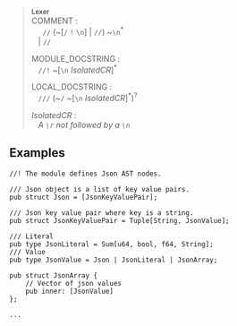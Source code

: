 > **<sup>Lexer</sup>** <br>
> COMMENT :<br>
> &nbsp;&nbsp;&nbsp;&nbsp; `//` (~\[`/` `!` `\n`] | `//`) ~`\n`<sup>\*</sup><br>
> &nbsp;&nbsp; | `//`
>
> MODULE_DOCSTRING :<br>
> &nbsp;&nbsp; `//!` ~\[`\n` _IsolatedCR_]<sup>\*</sup>
>
> LOCAL_DOCSTRING :<br>
> &nbsp;&nbsp; `///` (~`/` ~\[`\n` _IsolatedCR_]<sup>\*</sup>)<sup>?</sup>
>
> _IsolatedCR_ :<br>
> &nbsp;&nbsp; _A `\r` not followed by a `\n`_

## Examples

``` hl_lines="1 3 6 9 11 15" linenums="1"
//! The module defines Json AST nodes.

/// Json object is a list of key value pairs.
pub struct Json = [JsonKeyValuePair];

/// Json key value pair where key is a string.
pub struct JsonKeyValuePair = Tuple[String, JsonValue];

/// Literal
pub type JsonLiteral = Sum[u64, bool, f64, String];
/// Value
pub type JsonValue = Json | JsonLiteral | JsonArray;

pub struct JsonArray {
    // Vector of json values
    pub inner: [JsonValue]
};

...
```

[Pattern_White_Space]: https://www.unicode.org/reports/tr31/
